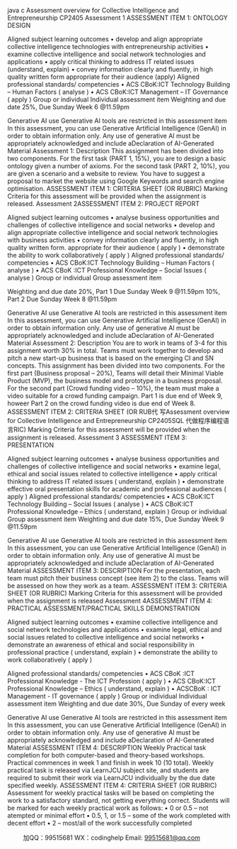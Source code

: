 java c
Assessment overview for Collective   Intelligence and Entrepreneurship   CP2405 
Assessment   1
ASSESSMENT ITEM 1:    ONTOLOGY DESIGN



Aligned subject learning outcomes 
• develop and align appropriate collective intelligence technologies with entrepreneurship activities 
• examine collective intelligence and social network technologies and applications 
• apply critical thinking to address IT related issues (understand, explain) 
• convey information clearly and fluently, in high quality written form appropriate for their audience (apply) 
Aligned professional 
standards/ competencies 
• ACS CBoK:ICT Technology Building – Human Factors ( analyse ) 
• ACS CBoK:ICT Management – IT Governance ( apply ) 
Group or individual 
Individual assessment item 
Weighting and due date 
25%, Due Sunday Week 6 @11.59pm 


Generative AI use 
Generative AI tools are restricted in this assessment item 
In this assessment, you can use Generative Artificial Intelligence (GenAI) in order to obtain information only. Any use of generative AI must be appropriately acknowledged and include aDeclaration   of   AI-Generated   Material 
Assessment   1:   Description 
This assignment   has   been divided into two components.   For the first task   (PART   1,   15%), you   are to   design a   basic ontology given   a   number   of axioms.
For the second task   (PART   2,   10%), you are given   a   scenario   and   a   website to   review.   You   have   to      suggest a   proposal to   market the website   using Google   Keywords and search engine   optimisation.
ASSESSMENT   ITEM   1: CRITERIA SHEET (OR   RUBRIC) 
Marking Criteria for this assessment will   be   provided when the assignment   is   released.
Assessment   2ASSESSMENT ITEM 2: PROJECT REPORT



Aligned subject learning outcomes 
• analyse business opportunities and challenges of collective intelligence and social networks 
• develop and align appropriate collective intelligence and social network technologies with business activities 
• convey information clearly and fluently, in high quality written form. appropriate for their audience ( apply ) 
• demonstrate the ability to work collaboratively ( apply ) 
Aligned professional 
standards/ competencies 
• ACS CBoK:ICT Technology Building – Human Factors ( analyse ) 
• ACS CBoK :ICT Professional Knowledge – Social Issues ( analyse ) 
Group or individual 
Group assessment item 

Weighting and due date 
20%, Part 1 Due Sunday Week 9 @11.59pm 10%, Part 2 Due Sunday Week 8 @11.59pm 



Generative AI use 
Generative AI tools are restricted in this assessment item 
In this assessment, you can use Generative Artificial Intelligence (GenAI) in order to obtain information only. Any use of generative AI must be appropriately acknowledged and include aDeclaration   of   AI-Generated   Material 
Assessment 2:   Description 
You are to work   in teams of 3-4 for   this   assignment   worth   30%   in   total.   Teams   must   work   together   to   develop and   pitch a   new start-up   business that   is   based on   the   emerging   CI   and   SN   concepts.   This assignment   has   been divided   into two components.   For the first   part   (Business   proposal –   20%), Teams         will detail their   Minimal Viable   Product (MVP), the   business   model and   prototype   in a   business   proposal.   For the second   part   (Crowd funding video – 10%), the team   must   make a   video   suitable   for   a   crowd funding campaign.   Part   1   is due end of   Week   9,   howeer   Part   2   on   the   crowd   funding   video   is   due   end   of   Week   8. 
ASSESSMENT   ITEM 2: CRITERIA SHEET (OR   RUB代 写Assessment overview for Collective Intelligence and  Entrepreneurship CP2405SQL
代做程序编程语言RIC) 
Marking Criteria for this assessment will   be   provided when the assignment   is   released.
Assessment   3
ASSESSMENT ITEM 3:    PRESENTATION



Aligned subject learning outcomes 
• analyse business opportunities and challenges of collective intelligence and social networks 
• examine legal, ethical and social issues related to collective intelligence 
• apply critical thinking to address IT related    issues ( understand, explain ) 
• demonstrate effective oral presentation skills for academic and professional audiences ( apply ) 
Aligned professional 
standards/ competencies 
• ACS CBoK:ICT Technology Building – Social Issues ( analyse ) 
• ACS CBoK:ICT Professional Knowledge – Ethics ( understand, explain ) 
Group or individual 
Group assessment item 
Weighting and due date 
15%, Due Sunday Week 9 @11.59pm 



Generative AI use 
Generative AI tools are restricted in this assessment item 
In this assessment, you can use Generative Artificial Intelligence (GenAI) in order to obtain information only. Any use of generative AI must be appropriately acknowledged and include aDeclaration   of   AI-Generated   Material 
ASSESSMENT   ITEM 3:   DESCRIPTION 
For the   presentation, each team   must   pitch their   business concept   (see   item 2) to the class. Teams will   be assessed on   how they   work   as   a team.
ASSESSMENT   ITEM 3: CRITERIA SHEET (OR   RUBRIC) 
Marking Criteria for this assessment will   be   provided when the assignment   is   released
Assessment 4ASSESSMENT ITEM 4: PRACTICAL ASSESSMENT/PRACTICAL SKILLS DEMONSTRATION



Aligned subject learning outcomes 
• examine collective intelligence and social network technologies and applications 
• examine legal, ethical and social issues related to collective intelligence and social networks 
• demonstrate an awareness of ethical and social responsibility in professional practice ( understand, explain ) 
• demonstrate the ability to work collaboratively ( apply ) 

Aligned professional 
standards/ competencies 
• ACS CBoK :ICT Professional Knowledge - The ICT Profession    ( apply ) 
• ACS CBoK:ICT Professional Knowledge – Ethics ( understand, explain ) 
• ACSCBoK : ICT Management - IT governance ( apply ) 
Group or individual 
Individual assessment item 
Weighting and due date 
30%, Due Sunday of every week 



Generative AI use 
Generative AI tools are restricted in this assessment item 
In this assessment, you can use Generative Artificial Intelligence (GenAI) in order to obtain information only. Any use of generative AI must be appropriately acknowledged and include aDeclaration   of   AI-Generated   Material 
ASSESSMENT   ITEM 4:   DESCRIPTION 
Weekly   Practical task completion for   both computer-based and theory-based workshops.   Practical commences   in week   1 and finish   in week   10   (10 total). Weekly   practical task   is   released   via   LearnJCU      subject site, and students are   required to submit their work   via   LearnJCU   individually   by   the   due   date   specified weekly.
ASSESSMENT   ITEM 4: CRITERIA SHEET (OR   RUBRIC) 
Assessment for weekly   practical tasks will   be   based on completing the work to a satisfactory   standard,   not getting everything correct. Students will   be   marked for   each   weekly   practical   work   as   follows:
•                               0 or 0.5 –   not   atempted   or   minimal   effort
•                               0.5,   1, or   1.5 – some   of the   work   completed   with   decent   effort
•                               2 – most/all of the   work   successfully   completed


         
加QQ：99515681  WX：codinghelp  Email: 99515681@qq.com
